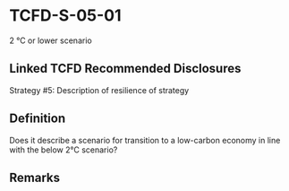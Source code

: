 # TCFD-S-05-01

2 °C or lower scenario

## Linked TCFD Recommended Disclosures

Strategy #5: Description of resilience of strategy

## Definition

Does it describe a scenario for transition to a low-carbon economy in line with the below 2°C scenario?

## Remarks

